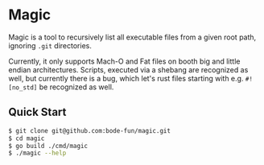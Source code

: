 # Magic

Magic is a tool to recursively list all executable files from a given root path,
ignoring `.git` directories.

Currently, it only supports Mach-O and Fat files on booth big and little endian
architectures.
Scripts, executed via a shebang are recognized as well, but currently there is a
bug, which let's rust files starting with e.g. `#![no_std]` be recognized as well.

## Quick Start

```sh
$ git clone git@github.com:bode-fun/magic.git
$ cd magic
$ go build ./cmd/magic
$ ./magic --help
```
